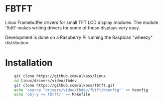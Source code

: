 # FBTFT
Linux Framebuffer drivers for small TFT LCD display modules.
The module 'fbtft' makes writing drivers for some of these displays very easy.

Development is done on a Raspberry Pi running the Raspbian "wheezy" distribution.

# Installation

```bash
    git clone https://github.com/alkass/linux
    cd linux/drivers/video/fbdev
    git clone https://github.com/alkass/fbtft.git
    echo 'source "drivers/video/fbdev/fbtft/Kconfig"' >> Kconfig
    echo 'obj-y += fbtft/' >> Makefile
```
